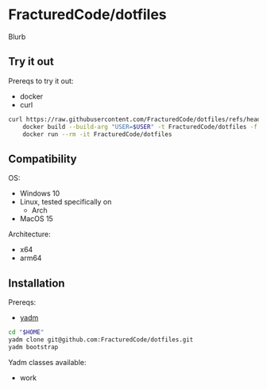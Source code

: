 # FracturedCode/dotfiles

Blurb

## Try it out

Prereqs to try it out:
- docker
- curl

```sh
curl https://raw.githubusercontent.com/FracturedCode/dotfiles/refs/heads/master/DOCKERFILE | \
	docker build --build-arg "USER=$USER" -t FracturedCode/dotfiles -f - . \
	docker run --rm -it FracturedCode/dotfiles
```

## Compatibility

OS:
- Windows 10
- Linux, tested specifically on
	- Arch
- MacOS 15

Architecture:
- x64
- arm64

## Installation

Prereqs:
- [yadm](https://yadm.io/docs/install)

```sh
cd "$HOME"
yadm clone git@github.com:FracturedCode/dotfiles.git
yadm bootstrap
```

Yadm classes available:
- work